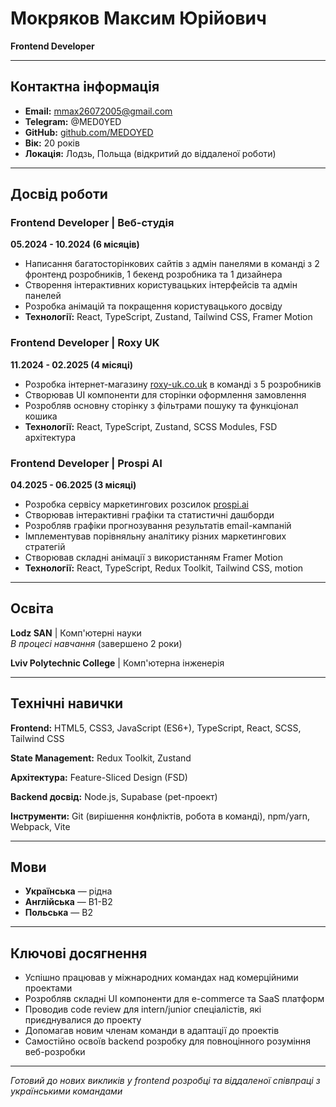 # Мокряков Максим Юрійович

**Frontend Developer**

---

## Контактна інформація

- **Email:** mmax26072005@gmail.com
- **Telegram:** @MED0YED
- **GitHub:** [github.com/MEDOYED](https://github.com/MEDOYED)
- **Вік:** 20 років
- **Локація:** Лодзь, Польща (відкритий до віддаленої роботи)

---

## Досвід роботи

### Frontend Developer | Веб-студія

**05.2024 - 10.2024 (6 місяців)**

- Написання багатосторінкових сайтів з адмін панелями в команді з 2 фронтенд розробників, 1 бекенд розробника та 1 дизайнера
- Створення інтерактивних користувацьких інтерфейсів та адмін панелей
- Розробка анімацій та покращення користувацького досвіду
- **Технології:** React, TypeScript, Zustand, Tailwind CSS, Framer Motion

### Frontend Developer | Roxy UK

**11.2024 - 02.2025 (4 місяці)**

- Розробка інтернет-магазину [roxy-uk.co.uk](https://www.roxy-uk.co.uk/) в команді з 5 розробників
- Створював UI компоненти для сторінки оформлення замовлення
- Розробляв основну сторінку з фільтрами пошуку та функціонал кошика
- **Технології:** React, TypeScript, Zustand, SCSS Modules, FSD архітектура

### Frontend Developer | Prospi AI

**04.2025 - 06.2025 (3 місяці)**

- Розробка сервісу маркетингових розсилок [prospi.ai](https://prospi.ai/)
- Створював інтерактивні графіки та статистичні дашборди
- Розробляв графіки прогнозування результатів email-кампаній
- Імплементував порівняльну аналітику різних маркетингових стратегій
- Створював складні анімації з використанням Framer Motion
- **Технології:** React, TypeScript, Redux Toolkit, Tailwind CSS, motion

---

## Освіта

**Lodz SAN** | Комп'ютерні науки  
_В процесі навчання_ (завершено 2 роки)

**Lviv Polytechnic College** | Комп'ютерна інженерія

---

## Технічні навички

**Frontend:** HTML5, CSS3, JavaScript (ES6+), TypeScript, React, SCSS, Tailwind CSS

**State Management:** Redux Toolkit, Zustand

**Архітектура:** Feature-Sliced Design (FSD)

**Backend досвід:** Node.js, Supabase (pet-проект)

**Інструменти:** Git (вирішення конфліктів, робота в команді), npm/yarn, Webpack, Vite

---

## Мови

- **Українська** — рідна
- **Англійська** — B1-B2
- **Польська** — B2

---

## Ключові досягнення

- Успішно працював у міжнародних командах над комерційними проектами
- Розробляв складні UI компоненти для e-commerce та SaaS платформ
- Проводив code review для intern/junior спеціалістів, які приєднувалися до проекту
- Допомагав новим членам команди в адаптації до проектів
- Самостійно освоїв backend розробку для повноцінного розуміння веб-розробки

---

_Готовий до нових викликів у frontend розробці та віддаленої співпраці з українськими командами_
